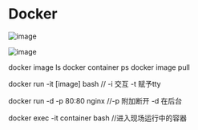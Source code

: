 # Docker

![image](https://user-images.githubusercontent.com/63569149/170415670-46f78cd9-b611-4535-b436-9b2353e9da75.png)

![image](https://user-images.githubusercontent.com/63569149/170415740-2ade2dac-2c5a-4720-9441-97996965e6aa.png)


docker image ls
docker container ps
docker image pull

docker run -it [image] bash // -i 交互 -t 赋予tty

docker run -d -p 80:80 nginx  //-p 附加断开  -d 在后台 

docker exec -it container bash  //进入现场运行中的容器
